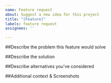 ```yaml
---
name: Feature request
about: Suggest a new idea for this project
title: "[Feature]"
labels: feature request
assignees: ''

---
```


##Describe the problem this feature would solve
<!-- Please describe or link to any existing issues or discussions.
A clear and concise description of what the problem is. Ex. I'm always frustrated when [...] -->

##Describe the solution
<!-- A clear and concise description of what you want to happen. -->

##Describe alternatives you've considered
<!-- A clear and concise description of any alternative solutions or features you've considered. -->

##Additional context & Screenshots
<!-- Add any other context or screenshots about the feature request here.-->
